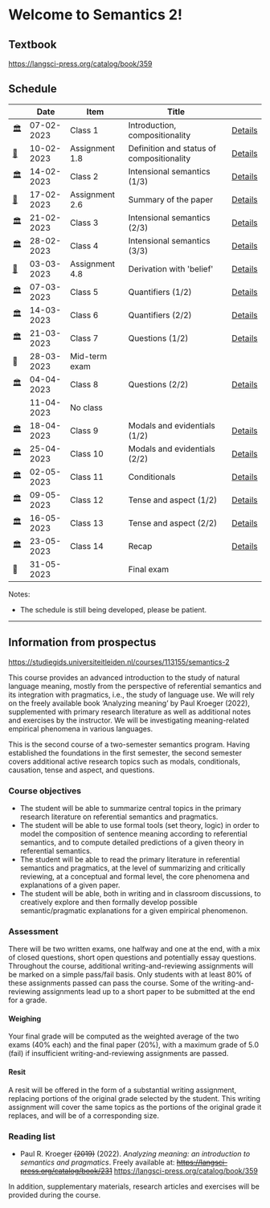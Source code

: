 # Welcome to Semantics 2!

## Textbook

https://langsci-press.org/catalog/book/359


## Schedule
|                                                                                     |    Date    |      Item      |                   Title                   |                                               |
|                                         ---                                         |    ---     |      ---       |                    ---                    |                      ---                      |
|                                          🏛                                          | 07-02-2023 |    Class 1     |       Introduction, compositionality      |  [Details](classes/01_introduction/README.md) |
| [📝](https://brightspace.universiteitleiden.nl/d2l/le/lessons/210127/topics/2292943) | 10-02-2023 | Assignment 1.8 | Definition and status of compositionality |  [Details](classes/01_introduction/README.md) |
|                                          🏛                                          | 14-02-2023 |    Class 2     |        Intensional semantics (1/3)        |  [Details](classes/02_intensional/README.md)  |
|  [📝](https://brightspace.universiteitleiden.nl/d2l/le/lessons/210127/units/2292941) | 17-02-2023 | Assignment 2.6 |            Summary of the paper           |  [Details](classes/02_intensional/README.md)  |
|                                          🏛                                          | 21-02-2023 |    Class 3     |        Intensional semantics (2/3)        | [Details](classes/03_intensional_2/README.md) |
|                                          🏛                                          | 28-02-2023 |    Class 4     |        Intensional semantics (3/3)        | [Details](classes/04_intensional_3/README.md) |
|  [📝](https://brightspace.universiteitleiden.nl/d2l/le/lessons/210127/units/2292941) | 03-03-2023 | Assignment 4.8 |          Derivation with 'belief'         | [Details](classes/04_intensional_3/README.md) |
|                                          🏛                                          | 07-03-2023 |    Class 5     |             Quantifiers (1/2)             |  [Details](classes/05_quantifiers/README.md)  |
|                                          🏛                                          | 14-03-2023 |    Class 6     |             Quantifiers (2/2)             | [Details](classes/06_quantifiers_2/README.md) |
|                                          🏛                                          | 21-03-2023 |    Class 7     |              Questions (1/2)              |   [Details](classes/07_questions/README.md)   |
|                                          🏁                                          | 28-03-2023 | Mid-term exam  |                                           |                                               |
|                                          🏛                                          | 04-04-2023 |    Class 8     |              Questions (2/2)              |  [Details](classes/08_questions_2/README.md)  |
|                                                                                     | 11-04-2023 |    No class    |                                           |                                               |
|                                          🏛                                          | 18-04-2023 |    Class 9     |        Modals and evidentials (1/2)       |     [Details](classes/09_modals/README.md)    |
|                                          🏛                                          | 25-04-2023 |    Class 10    |        Modals and evidentials (2/2)       |    [Details](classes/10_modals_2/README.md)   |
|                                          🏛                                          | 02-05-2023 |    Class 11    |                Conditionals               |  [Details](classes/11_conditionals/README.md) |
|                                          🏛                                          | 09-05-2023 |    Class 12    |           Tense and aspect (1/2)          |     [Details](classes/12_tense/README.md)     |
|                                          🏛                                          | 16-05-2023 |    Class 13    |           Tense and aspect (2/2)          |    [Details](classes/13_tense_2/README.md)    |
|                                          🏛                                          | 23-05-2023 |    Class 14    |                   Recap                   |     [Details](classes/14_recap/README.md)     |
|                                          🏁                                          | 31-05-2023 |                |                 Final exam                |                                               |


Notes:
- The schedule is still being developed, please be patient.

----------


## Information from prospectus
https://studiegids.universiteitleiden.nl/courses/113155/semantics-2

This course provides an advanced introduction to the study of natural language meaning, mostly from the perspective of referential semantics and its integration with pragmatics, i.e., the study of language use. We will rely on the freely available book ‘Analyzing meaning’ by Paul Kroeger (2022), supplemented with primary research literature as well as additional notes and exercises by the instructor. We will be investigating meaning-related empirical phenomena in various languages.

This is the second course of a two-semester semantics program. Having established the foundations in the first semester, the second semester covers additional active research topics such as modals, conditionals, causation, tense and aspect, and questions.

### Course objectives

- The student will be able to summarize central topics in the primary research literature on referential semantics and pragmatics.
- The student will be able to use formal tools (set theory, logic) in order to model the composition of sentence meaning according to referential semantics, and to compute detailed predictions of a given theory in referential semantics.
- The student will be able to read the primary literature in referential semantics and pragmatics, at the level of summarizing and critically reviewing, at a conceptual and formal level, the core phenomena and explanations of a given paper.
- The student will be able, both in writing and in classroom discussions, to creatively explore and then formally develop possible semantic/pragmatic explanations for a given empirical phenomenon.

### Assessment

There will be two written exams, one halfway and one at the end, with a mix of closed questions, short open questions and potentially essay questions. Throughout the course, additional writing-and-reviewing assignments will be marked on a simple pass/fail basis. Only students with at least 80% of these assignments passed can pass the course. Some of the writing-and-reviewing assignments lead up to a short paper to be submitted at the end for a grade.

#### Weighing

Your final grade will be computed as the weighted average of the two exams (40% each) and the final paper (20%), with a maximum grade of 5.0 (fail) if insufficient writing-and-reviewing assignments are passed.

#### Resit

A resit will be offered in the form of a substantial writing assignment, replacing portions of the original grade selected by the student. This writing assignment will cover the same topics as the portions of the original grade it replaces, and will be of a corresponding size.

### Reading list

- Paul R. Kroeger ~~(2019)~~ (2022). _Analyzing meaning: an introduction to semantics and pragmatics_. Freely available at: ~~https://langsci-press.org/catalog/book/231~~ https://langsci-press.org/catalog/book/359

In addition, supplementary materials, research articles and exercises will be provided during the course.
